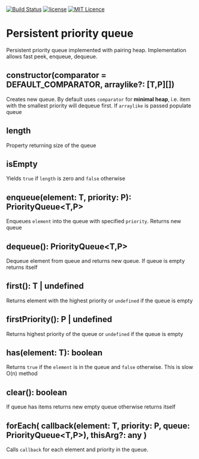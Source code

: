 [![Build Status](https://travis-ci.org/iskolbin/tspersistentpriorityqueue.svg?branch=master)](https://travis-ci.org/iskolbin/tspersistentpriorityqueue)
[![license](https://img.shields.io/badge/license-public%20domain-blue.svg)](http://unlicense.org/)
[![MIT Licence](https://badges.frapsoft.com/os/mit/mit.svg?v=103)](https://opensource.org/licenses/mit-license.php)


Persistent priority queue
=========================

Persistent priority queue implemented with pairing heap. Implementation allows
fast peek, enqueue, dequeue.


## constructor(comparator = DEFAULT\_COMPARATOR, arraylike?: \[T,P][])

Creates new queue. By default uses `comparator` for **minimal heap**, i.e. item with
the smallest priority will dequeue first. If `arraylike` is passed populate queue


## length

Property returning size of the queue


## isEmpty

Yields `true` if `length` is zero and `false` otherwise


## enqueue(element: T, priority: P): PriorityQueue<T,P>

Enqueues `element` into the queue with specified `priority`. Returns new queue


## dequeue(): PriorityQueue<T,P>

Dequeue element from queue and returns new queue. If queue is empty returns itself


## first(): T | undefined

Returns element with the highest priority or `undefined` if the queue is empty


## firstPriority(): P | undefined

Returns highest priority of the queue or `undefined` if the queue is empty


## has(element: T): boolean

Returns `true` if the `element` is in the queue and `false` otherwise.
This is slow O(n) method


## clear(): boolean

If queue has items returns new empty queue otherwise returns itself


## forEach( callback(element: T, priority: P, queue: PriorityQueue<T,P>), thisArg?: any )

Calls `callback` for each element and priority in the queue.
